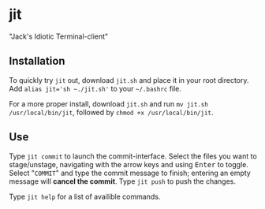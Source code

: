 # jit
"Jack's Idiotic Terminal-client"



## Installation

To quickly try `jit` out, download `jit.sh` and place it in your root directory. Add `alias jit='sh ~./jit.sh'` to your `~/.bashrc` file. 

For a more proper install, download `jit.sh` and run `mv jit.sh /usr/local/bin/jit`, followed by `chmod +x /usr/local/bin/jit`.

## Use

Type `jit commit` to launch the commit-interface. Select the files you want to stage/unstage, navigating with the arrow keys and using <kbd>Enter</kbd> to toggle. Select "`COMMIT`" and type the commit message to finish; entering an empty message will **cancel the commit**. Type `jit push` to push the changes.

Type `jit help` for a list of availible commands.
